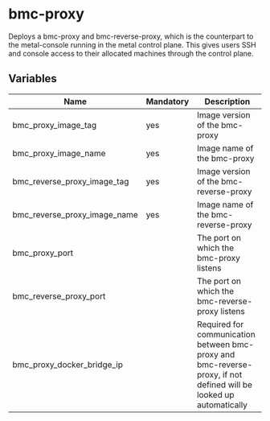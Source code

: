 # bmc-proxy

Deploys a bmc-proxy and bmc-reverse-proxy, which is the counterpart to the metal-console running in the metal control plane. This gives users SSH and console access to their allocated machines through the control plane.

## Variables

| Name                         | Mandatory | Description                                                                                                        |
| ---------------------------- | --------- | ------------------------------------------------------------------------------------------------------------------ |
| bmc_proxy_image_tag          | yes       | Image version of the bmc-proxy                                                                                     |
| bmc_proxy_image_name         | yes       | Image name of the bmc-proxy                                                                                        |
| bmc_reverse_proxy_image_tag  | yes       | Image version of the bmc-reverse-proxy                                                                             |
| bmc_reverse_proxy_image_name | yes       | Image name of the bmc-reverse-proxy                                                                                |
| bmc_proxy_port               |           | The port on which the bmc-proxy listens                                                                            |
| bmc_reverse_proxy_port       |           | The port on which the bmc-reverse-proxy listens                                                                    |
| bmc_proxy_docker_bridge_ip   |           | Required for communication between bmc-proxy and bmc-reverse-proxy, if not defined will be looked up automatically |
